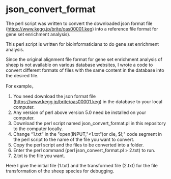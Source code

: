 # json_convert_format
The perl script was written to convert the downloaded json format file (https://www.kegg.jp/brite/oas00001.keg) into a reference file format for gene set enrichment analysis).

This perl script is written for bioinformaticians to do gene set enrichment analysis.

Since the original alignment file format for gene set enrichment analysis of sheep is not available on various database websites, I wrote a code to convert different formats of files with the same content in the database into the desired file.

For example，

1. You need download the json format file (https://www.kegg.jp/brite/oas00001.keg) in the database to your local computer.
2. Any version of perl above version 5.0 need be installed on your computer.
3. Download the perl script named json_convert_format.pl in this repository to the computer locally.
4. Change “1.txt” in the "open(INPUT,"<1.txt")or die, $!;" code segment in the perl script to the name of the file you want to convert.
5. Copy the perl script and the files to be converted into a folder.
6. Enter the perl command (perl json_convert_format.pl > 2.txt) to run.
7. 2.txt is the file you want.

Here I give the initial file (1.txt) and the transformed file (2.txt) for the file transformation of the sheep species for debugging.
